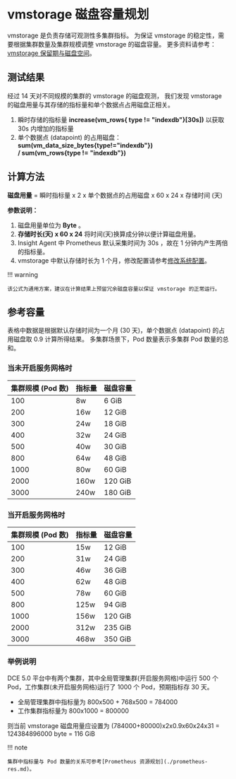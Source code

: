 # vmstorage 磁盘容量规划

vmstorage 是负责存储可观测性多集群指标。
为保证 vmstorage 的稳定性，需要根据集群数量及集群规模调整 vmstorage 的磁盘容量。
更多资料请参考：[vmstorage 保留期与磁盘空间](https://docs.victoriametrics.com/guides/understand-your-setup-size.html?highlight=datapoint#retention-perioddisk-space)。

## 测试结果

经过 14 天对不同规模的集群的 vmstorage 的磁盘观测，
我们发现 vmstorage 的磁盘用量与其存储的指标量和单个数据点占用磁盘正相关。

1. 瞬时存储的指标量 __increase(vm_rows{ type != "indexdb"}[30s])__ 以获取 30s 内增加的指标量
2. 单个数据点 (datapoint) 的占用磁盘： __sum(vm_data_size_bytes{type!="indexdb"}) / sum(vm_rows{type != "indexdb"})__ 

## 计算方法

**磁盘用量** = 瞬时指标量 x 2 x 单个数据点的占用磁盘 x 60 x 24 x 存储时间 (天)

**参数说明：**

1. 磁盘用量单位为 __Byte__ 。
2. __存储时长(天) x 60 x 24__ 将时间(天)换算成分钟以便计算磁盘用量。
3. Insight Agent 中 Prometheus 默认采集时间为 30s ，故在 1 分钟内产生两倍的指标量。
4. vmstorage 中默认存储时长为 1 个月，修改配置请参考[修改系统配置](../../user-guide/system-config/modify-config.md)。

!!! warning

    该公式为通用方案，建议在计算结果上预留冗余磁盘容量以保证 vmstorage 的正常运行。

## 参考容量

表格中数据是根据默认存储时间为一个月 (30 天)，单个数据点 (datapoint) 的占用磁盘取 0.9 计算所得结果。
多集群场景下，Pod 数量表示多集群 Pod 数量的总和。

### 当未开启服务网格时

| 集群规模 (Pod 数) | 指标量 | 磁盘容量 |
| ----------------- | ------ | -------- |
| 100               | 8w     | 6 GiB    |
| 200               | 16w    | 12 GiB   |
| 300               | 24w    | 18 GiB   |
| 400               | 32w    | 24 GiB   |
| 500               | 40w    | 30 GiB   |
| 800               | 64w    | 48 GiB   |
| 1000              | 80w    | 60 GiB   |
| 2000              | 160w   | 120 GiB  |
| 3000              | 240w   | 180 GiB  |

### 当开启服务网格时

| 集群规模 (Pod 数) | 指标量 | 磁盘容量 |
| ----------------- | ------ | -------- |
| 100               | 15w    | 12 GiB   |
| 200               | 31w    | 24 GiB   |
| 300               | 46w    | 36 GiB   |
| 400               | 62w    | 48 GiB   |
| 500               | 78w    | 60 GiB   |
| 800               | 125w   | 94 GiB   |
| 1000              | 156w   | 120 GiB  |
| 2000              | 312w   | 235 GiB  |
| 3000              | 468w   | 350 GiB  |

### 举例说明

DCE 5.0 平台中有两个集群，其中全局管理集群(开启服务网格)中运行 500 个 Pod，工作集群(未开启服务网格)运行了 1000 个 Pod，预期指标存 30 天。

- 全局管理集群中指标量为 800x500 + 768x500 = 784000
- 工作集群指标量为 800x1000 = 800000

则当前 vmstorage 磁盘用量应设置为 (784000+80000)x2x0.9x60x24x31 = 124384896000 byte = 116 GiB

!!! note

    集群中指标量与 Pod 数量的关系可参考[Prometheus 资源规划](./prometheus-res.md)。
